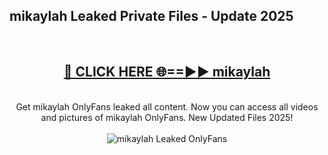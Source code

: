 <h2>mikaylah Leaked Private Files - Update 2025</h2>
<br>
<div align="center">
<h2><a href="https://cliphot.my.id/mikaylah" rel="nofollow">🔴 CLICK HERE 🌐==►► mikaylah</a></h2>
<br>
Get mikaylah OnlyFans leaked all content. Now you can access all videos and pictures of mikaylah OnlyFans. New Updated Files 2025!
<br>
<br>
<a href="https://cliphot.my.id/mikaylah" rel="nofollow" data-target="animated-image.originalLink"><img src="https://i.ibb.co.com/WyWwxjT/player-gif2.gif" alt="mikaylah Leaked OnlyFans" style="max-width: 100%; display: inline-block;" data-target="animated-image.originalImage"></a>
</div>
<br>